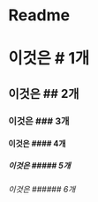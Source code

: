 # Readme

# 이것은 # 1개
## 이것은 ## 2개
### 이것은 ### 3개
#### 이것은 #### 4개
##### 이것은 ##### 5개
###### 이것은 ###### 6개